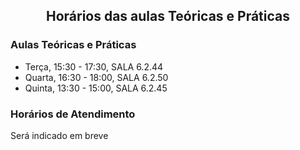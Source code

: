 <h2 align="center"> Horários das aulas Teóricas e Práticas</h2>  

### Aulas Teóricas e Práticas

- Terça, 15:30 - 17:30,  SALA 6.2.44
- Quarta, 16:30 - 18:00, SALA 6.2.50
- Quinta, 13:30 - 15:00, SALA 6.2.45

### Horários de Atendimento

Será indicado em breve

<!--
(https://moodle.ciencias.ulisboa.pt/course/view.php?id=4453) (acesso FCUL)
Consulte a [página do Moodle](https://moodle.ciencias.ulisboa.pt/course/view.php?id=3777) (acesso FCUL) -->
